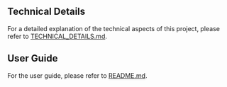 ## Technical Details
For a detailed explanation of the technical aspects of this project, please refer to [TECHNICAL_DETAILS.md](./TECHNICAL_DETAILS.md).

## User Guide
For the user guide, please refer to [README.md](./README.md).